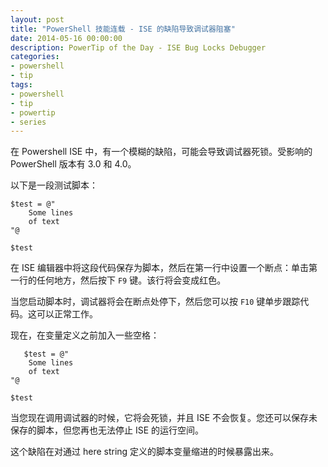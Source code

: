 ```yaml
---
layout: post
title: "PowerShell 技能连载 - ISE 的缺陷导致调试器阻塞"
date: 2014-05-16 00:00:00
description: PowerTip of the Day - ISE Bug Locks Debugger
categories:
- powershell
- tip
tags:
- powershell
- tip
- powertip
- series
---
```

在 Powershell ISE 中，有一个模糊的缺陷，可能会导致调试器死锁。受影响的 PowerShell 版本有 3.0 和 4.0。

以下是一段测试脚本：

	$test = @"
        Some lines
        of text
    "@

    $test

在 ISE 编辑器中将这段代码保存为脚本，然后在第一行中设置一个断点：单击第一行的任何地方，然后按下 `F9` 键。该行将会变成红色。

当您启动脚本时，调试器将会在断点处停下，然后您可以按 `F10` 键单步跟踪代码。这可以正常工作。

现在，在变量定义之前加入一些空格：

       $test = @"
        Some lines
        of text
    "@

    $test

当您现在调用调试器的时候，它将会死锁，并且 ISE 不会恢复。您还可以保存未保存的脚本，但您再也无法停止 ISE 的运行空间。

这个缺陷在对通过 here string 定义的脚本变量缩进的时候暴露出来。

<!--本文国际来源：[ISE Bug Locks Debugger](http://community.idera.com/powershell/powertips/b/tips/posts/ise-bug-locks-debugger)-->
